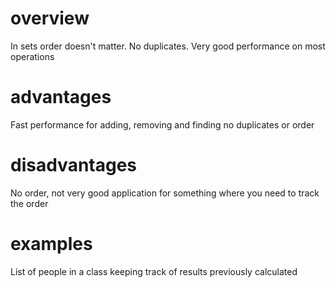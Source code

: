 # overview
In sets order doesn't matter. No duplicates. Very good performance on most operations
# advantages
Fast performance for adding, removing and finding
no duplicates or order
# disadvantages
No order, not very good application for something where you need to track the order
# examples
List of people in a class
keeping track of results previously calculated
